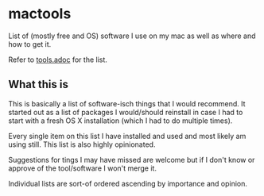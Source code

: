 # mactools
List of (mostly free and OS) software I use on my mac as well as where and how to get it.

Refer to [tools.adoc](tools.adoc) for the list.

## What this is

This is basically a list of software-isch things that I would recommend. It started out as a list of packages I would/should reinstall in case I had to start with a fresh OS X installation (which I had to do multiple times).

Every single item on this list I have installed and used and most likely am using still. This list is also highly opinionated.

Suggestions for tings I may have missed are welcome but if I don't know or approve of the tool/software I won't merge it.

Individual lists are sort-of ordered ascending by importance and opinion.

